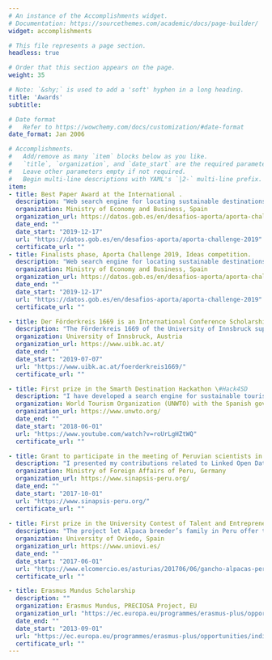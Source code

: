 ```yaml
---
# An instance of the Accomplishments widget.
# Documentation: https://sourcethemes.com/academic/docs/page-builder/
widget: accomplishments

# This file represents a page section.
headless: true

# Order that this section appears on the page.
weight: 35

# Note: `&shy;` is used to add a 'soft' hyphen in a long heading.
title: 'Awards'
subtitle:

# Date format
#   Refer to https://wowchemy.com/docs/customization/#date-format
date_format: Jan 2006

# Accomplishments.
#   Add/remove as many `item` blocks below as you like.
#   `title`, `organization`, and `date_start` are the required parameters.
#   Leave other parameters empty if not required.
#   Begin multi-line descriptions with YAML's `|2-` multi-line prefix.
item:
- title: Best Paper Award at the International .
  description: "Web search engine for locating sustainable destinations. It aims to promote responsible and sustainable tourism to preserve the planet. [See more](https://www.youtube.com/watch?v=6KZ5FkUBQlc)."
  organization: Ministry of Economy and Business, Spain
  organization_url: https://datos.gob.es/en/desafios-aporta/aporta-challenge-2019
  date_end: ""
  date_start: "2019-12-17"
  url: "https://datos.gob.es/en/desafios-aporta/aporta-challenge-2019"
  certificate_url: ""
- title: Finalists phase, Aporta Challenge 2019, Ideas competition.
  description: "Web search engine for locating sustainable destinations. It aims to promote responsible and sustainable tourism to preserve the planet. [See more](https://www.youtube.com/watch?v=6KZ5FkUBQlc)."
  organization: Ministry of Economy and Business, Spain
  organization_url: https://datos.gob.es/en/desafios-aporta/aporta-challenge-2019
  date_end: ""
  date_start: "2019-12-17"
  url: "https://datos.gob.es/en/desafios-aporta/aporta-challenge-2019"
  certificate_url: ""

- title: Der Förderkreis 1669 is an International Conference Scholarships for Outstanding Students.
  description: "The Förderkreis 1669 of the University of Innsbruck supports excellent young researchers by funding conference participation."
  organization: University of Innsbruck, Austria
  organization_url: https://www.uibk.ac.at/
  date_end: ""
  date_start: "2019-07-07"
  url: "https://www.uibk.ac.at/foerderkreis1669/"
  certificate_url: ""

- title: First prize in the Smarth Destination Hackathon \#Hack4SD
  description: "I have developed a search engine for sustainable tourism destinations [read more](https://www.youtube.com/watch?v=roUrLgHZtWQ)"
  organization: World Tourism Organization (UNWTO) with the Spanish government
  organization_url: https://www.unwto.org/
  date_end: ""
  date_start: "2018-06-01"
  url: "https://www.youtube.com/watch?v=roUrLgHZtWQ"
  certificate_url: ""

- title: Grant to participate in the meeting of Peruvian scientists in Europe at Berlin, Germany
  description: "I presented my contributions related to Linked Open Data  to the Peruvian scientists community"
  organization: Ministry of Foreign Affairs of Peru, Germany
  organization_url: https://www.sinapsis-peru.org/
  date_end: ""
  date_start: "2017-10-01"
  url: "https://www.sinapsis-peru.org/"
  certificate_url: ""
  
- title: First prize in the University Contest of Talent and Entrepreneurship - CHAMP-U
  description: "The project let Alpaca breeder’s family in Peru offer their houses to visitors [read more](https://www.elcomercio.es/asturias/201706/06/gancho-alpacas-peruanas-20170606000443-v.html)"
  organization: University of Oviedo, Spain
  organization_url: https://www.uniovi.es/
  date_end: ""
  date_start: "2017-06-01"
  url: "https://www.elcomercio.es/asturias/201706/06/gancho-alpacas-peruanas-20170606000443-v.html"
  certificate_url: ""

- title: Erasmus Mundus Scholarship
  description: ""
  organization: Erasmus Mundus, PRECIOSA Project, EU
  organization_url: "https://ec.europa.eu/programmes/erasmus-plus/opportunities/individuals/students/erasmus-mundus-joint-masters-scholarships_en"
  date_end: ""
  date_start: "2013-09-01"
  url: "https://ec.europa.eu/programmes/erasmus-plus/opportunities/individuals/students/erasmus-mundus-joint-masters-scholarships_en"
  certificate_url: ""
---
```

